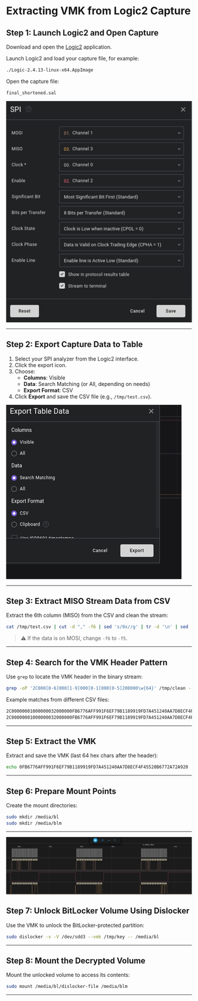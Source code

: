 # Extracting VMK from Logic2 Capture

## Step 1: Launch Logic2 and Open Capture

Download and open the [Logic2](https://www.saleae.com/downloads/) application.

Launch Logic2 and load your capture file, for example:

```bash
./Logic-2.4.13-linux-x64.AppImage
```

Open the capture file:

```bash
final_shortened.sal
```

![Logic2 Screenshot](../screenshots/sae_0.png)


---

## Step 2: Export Capture Data to Table

1. Select your SPI analyzer from the Logic2 interface.
2. Click the export icon.
3. Choose:
   - **Columns**: Visible
   - **Data**: Search Matching (or All, depending on needs)
   - **Export Format**: CSV
4. Click **Export** and save the CSV file (e.g., `/tmp/test.csv`).

![Logic2 Screenshot](../screenshots/sae_1.png)

---

## Step 3: Extract MISO Stream Data from CSV

Extract the 6th column (MISO) from the CSV and clean the stream:

```bash
cat /tmp/test.csv | cut -d "," -f6 | sed 's/0x//g' | tr -d '\n' | sed 's/00000001//g' > /tmp/clean
```

> ⚠️ If the data is on MOSI, change `-f6` to `-f5`.

---

## Step 4: Search for the VMK Header Pattern

Use `grep` to locate the VMK header in the binary stream:

```bash
grep -oP '2C000[0-6]000[1-9]000[0-1]000[0-5]200000\w{64}' /tmp/clean --color
```

Example matches from different CSV files:

```bash
2C00000001000000032000000FB6776AFF991F6EF79B1189919FD7A451240AA7D8ECF4F45520B63200772A72
2C00000001000000032000000FB6776AFF991F6EF79B1189919FD7A451240AA7D8ECF4F45520B6772A72A920
```

---

## Step 5: Extract the VMK

Extract and save the VMK (last 64 hex chars after the header):

```bash
echo 0FB6776AFF991F6EF79B1189919FD7A451240AA7D8ECF4F45520B6772A72A920 | xxd -r -p > /tmp/key
```

---

## Step 6: Prepare Mount Points

Create the mount directories:

```bash
sudo mkdir /media/bl
sudo mkdir /media/blm
```

---
![Logic2 Screenshot](../screenshots/sae_2.png)

## Step 7: Unlock BitLocker Volume Using Dislocker

Use the VMK to unlock the BitLocker-protected partition:

```bash
sudo dislocker -v -V /dev/sdd3 --vmk /tmp/key -- /media/bl
```

---

## Step 8: Mount the Decrypted Volume

Mount the unlocked volume to access its contents:

```bash
sudo mount /media/bl/dislocker-file /media/blm
```

---
